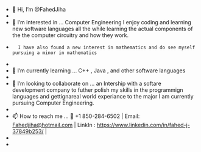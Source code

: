 - 👋 Hi, I’m @FahedJiha
-
-  👀 I’m interested in ... Computer Engineering I enjoy coding and learning new software languages all the while learning the actual components of the the computer circuitry and how they work. 
-       I have also found a new interest in mathematics and do see myself  pursuing a minor in mathematics 
-
-  🌱 I’m currently learning ... C++ , Java , and other software languages 
-
-  💞️ I’m looking to collaborate on ... an Intership with a softare development company to futher polish my skills in the programmign languages and gettignareal world experiance to the major I am currently  pursuing Computer Engineering. 
-  
- 📫 How to reach me ... 📱 +1 850-284-6502 | Email: Fahedjiha@hotmail.com | LinkIn : https://www.linkedin.com/in/fahed-j-37849b253/ |
- 
- 

<!---
FahedJiha/FahedJiha is a ✨ special ✨ repository because its `README.md` (this file) appears on your GitHub profile.
You can click the Preview link to take a look at your changes.
--->
